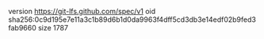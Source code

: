 version https://git-lfs.github.com/spec/v1
oid sha256:0c9d195e7e11a3c1b89d6b1d0da9963f4dff5cd3db3e14edf02b9fed3fab9660
size 1787
